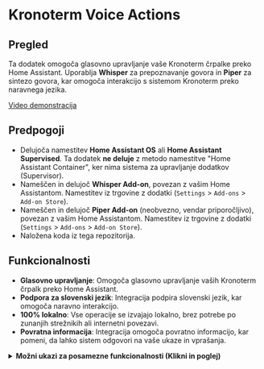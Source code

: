 # Kronoterm Voice Actions

## Pregled

Ta dodatek omogoča glasovno upravljanje vaše Kronoterm črpalke preko Home Assistant. Uporablja **Whisper** za prepoznavanje govora in **Piper** za sintezo govora, kar omogoča interakcijo s sistemom Kronoterm preko naravnega jezika.

[Video demonstracija](https://youtu.be/jNl_yXXjG2U)

## Predpogoji

* Delujoča namestitev **Home Assistant OS** ali **Home Assistant Supervised**. Ta dodatek **ne deluje** z metodo namestitve "Home Assistant Container", ker nima sistema za upravljanje dodatkov (Supervisor).
* Nameščen in delujoč **Whisper Add-on**, povezan z vašim Home Assistantom. Namestitev iz trgovine z dodatki (`Settings` > `Add-ons` > `Add-on Store`).
* Nameščen in delujoč **Piper Add-on** (neobvezno, vendar priporočljivo), povezan z vašim Home Assistantom. Namestitev iz trgovine z dodatki (`Settings` > `Add-ons` > `Add-on Store`).
* Naložena koda iz tega repozitorija.

## Funkcionalnosti

* **Glasovno upravljanje**: Omogoča glasovno upravljanje vaših Kronoterm črpalk preko Home Assistant.
* **Podpora za slovenski jezik**: Integracija podpira slovenski jezik, kar omogoča naravno interakcijo.
* **100% lokalno**: Vse operacije se izvajajo lokalno, brez potrebe po zunanjih strežnikih ali internetni povezavi.
* **Povratna informacija**: Integracija omogoča povratno informacijo, kar pomeni, da lahko sistem odgovori na vaše ukaze in vprašanja.

<details>
    <summary><b>Možni ukazi za posamezne funkcionalnosti (Klikni in poglej)</b></summary>
    <details>
    <summary>Poizvedba stanja sistema</summary>
    <ul>
        <li>"ali je sistem vklopljen"</li>
        <li>"ali je sistem izklopljen"</li>
        <li>"kakšno je stanje sistema"</li>
    </ul>
    </details>

    <details>
    <summary>Poizvedba načina delovanja</summary>
    <ul>
        <li>"kakšna funkcija se izvaja"</li>
        <li>"kakšna funkcija delovanja se izvaja"</li>
    </ul>
    </details>

    <details>
    <summary>Poizvedba stanja rezervnega vira</summary>
    <ul>
        <li>"ali je rezervni vir vklopljen"</li>
        <li>"ali je rezervni vir izklopljen"</li>
        <li>"kakšen je status rezervnega vira"</li>
    </ul>
    </details>

    <details>
    <summary>Poizvedba stanja alternativnega vira</summary>
    <ul>
        <li>"ali je alternativni vir vklopljen"</li>
        <li>"ali je alternativni vir izklopljen"</li>
        <li>"kakšen je status alternativnega vira"</li>
    </ul>
    </details>

    <details>
    <summary>Poizvedba režima delovanja</summary>
    <ul>
        <li>"kakšen je trenuten režim delovanja"</li>
        <li>"kakšen je režim delovanja"</li>
    </ul>
    </details>

    <details>
    <summary>Poizvedba programa delovanja</summary>
    <ul>
        <li>"kakšen je trenuten program"</li>
        <li>"kakšen je program delovanja"</li>
    </ul>
    </details>

    <details>
    <summary>Poizvedba stanja segrevanja sanitarne vode</summary>
    <ul>
        <li>"kakšen je status hitrega segrevanja sanitarne vode"</li>
        <li>"ali je hitro segrevanje sanitarne vode vklopljeno"</li>
        <li>"ali je hitro segrevanje sanitarne vode izklopljeno"</li>
    </ul>
    </details>

    <details>
    <summary>Poizvedba statusa načina odtaljevanja</summary>
    <ul>
        <li>"kakšen je status odtaljevanja"</li>
        <li>"ali je odtaljevanje vklopljeno"</li>
        <li>"ali je odtaljevanje izklopljeno"</li>
        <li>"ali se odtaljevanje izvaja"</li>
    </ul>
    </details>

    <details>
    <summary>Vklop toplotne črpalke</summary>
    <ul>
        <li>"vklopi sistem"</li>
        <li>"vklopi toplotno črpalko in ogrevalne kroge"</li>
    </ul>
    </details>


    <details>
    <summary>Izklop toplotne črpalke</summary>
    <ul>
        <li>"izklopi sistem"</li>
        <li>"izklopi toplotno črpalko in ogrevalne kroge"</li>
    </ul>
    </details>

    <details>
    <summary>Nastavljanje normalnega režima</summary>
    <ul>
        <li>"nastavi normalen režim"</li>
        <li>"nastavi režim na normalen način"</li>
        <li>"vklopi normalen režim"</li>
    </ul>
    </details>

    <details>
    <summary>Nastavljanje ECO režima</summary>
    <ul>
        <li>"nastavi eco režim"</li>
        <li>"nastavi režim na eco način"</li>
        <li>"vklopi eco režim"</li>
    </ul>
    </details>

    <details>
    <summary>Nastavljanje COM režima</summary>
    <ul>
        <li>"nastavi com režim"</li>
        <li>"nastavi režim na com način"</li>
        <li>"vklopi com režim"</li>
    </ul>
    </details>

    <details>
    <summary>Vklop hitrega segrevanja sanitarne vode</summary>
    <ul>
        <li>"vklopi hitro segrevanje sanitarne vode"</li>
    </ul>
    </details>

    <details>
    <summary>Izklop hitrega segrevanja sanitarne vode</summary>
    <ul>
        <li>"izklopi hitro segrevanje sanitarne vode": disable_dhw_quick_heating</li>
    </ul>
    </details>

    <details>
    <summary>Poizvedba obremenitve toplotne črpalke</summary>
    <ul>
        <li>"kakšna je trenutna obremenitev toplotne črpalke"</li>
    </ul>
    </details>

    <details>
    <summary>Nastavljanje temperature sanitarne vode</summary>
    <ul>
        <li>"nastavi želeno temperaturo sanitarne vode na [x] stopinj"</li>
        <li>"nastavi temperaturo sanitarne vode na [x] stopinj"</li>
        <li>"segrej sanitarno vodo na [x] stopinj"</li>
    </ul>
    </details>

    <details>
    <summary>Poizvedba želene temperature sanitarne vode</summary>
    <ul>
        <li>"kakšna je trenutna želena temperatura sanitarne vode"</li>
    </ul>
    </details>

    <details>
    <summary>Izklop segrevanja sanitarne vode</summary>
    <ul>
        <li>"izklopi segrevanje sanitarne vode"</li>
    </ul>
    </details>

    <details>
    <summary>Nastavljanje normalnega režima sanitarne vode</summary>
    <ul>
        <li>"nastavi normalen režim sanitarne vode"</li>
        <li>"nastavi režim sanitarne vode na normalno"</li>
        <li>"vklopi normalen režim segrevanja sanitarne vode"</li>
    </ul>
    </details>

    <details>
    <summary>Nastavljanje režima sanitarne vode po runiku</summary>
    <ul>
        <li>"nastavi režim sanitarne vode po urniku"</li>
        <li>"vklopi režim segrevanja sanitarne vode po urniku"</li>
    </ul>
    </details>

    <details>
    <summary>Poizvedba režima sanitarne vode po runiku</summary>
    <ul>
        <li>"kakšen je trenuten način delovanja sanitarne vode po urniku"</li>
    </ul>
    </details>

    <details>
    <summary>Poizvedba akutalne temperature sanitarne vode</summary>
    <ul>
        <li>"kakšna je temperatura sanitarne vode": get_dhw_temperature</li>
    </ul>
    </details>

    <details>
    <summary>Nastavljanje temperature prostora</summary>
    <ul>
        <li>"nastavi temperaturo prostora [ena/dva/tri/štiri] na [x] stopinj"</li>
        <li>"nastavi želeno temperaturo prostora [prvega/drugega/tretjega/četrtega] kroga na [x] stopinj"</li>
    </ul>
    </details>

    <details>
    <summary>Poizvedba želene temperature prostora</summary>
    <ul>
        <li>"kakšna je trenutna želena temperatura prostora [prvega/drugega/tretjega/četrtega] kroga"</li>
        <li>"kakšna je trenutna želena temperatura prostora [ena/dva/tri/štiri]"</li>
    </ul>
    </details>

    <details>
    <summary>Izklop ogrevalnega kroga</summary>
    <ul>
        <li>"izklopi [prvi/drugi/tretji/četrti] ogrevalni krog"</li>
        <li>"izklopi ogrevalni krog [ena/dva/tri/štiri]"</li>
    </ul>
    </details>

    <details>
    <summary>Nastavitev delovanja ogrevalnega kroga na normalni režim</summary>
    <ul>
        <li>"nastavi delovanje [prvega/drugega/tretjega/četrtega] ogrevalnega kroga na normalni režim"</li>
        <li>"nastavi delovanje ogrevalnega kroga [ena/dva/tri/štiri] na normalni režim"</li>
        <li>"vklopi normalni režim na ogrevalnem krogu [ena/dva/tri/štiri]"</li>
        <li>"vklopi normalni režim na [prvem/drugem/tretjem/četrtem] ogrevalnem krogu"</li>
    </ul>
    </details>

    <details>
    <summary>Nastavitev delovanja ogrevalnega kroga po urniku</summary>
    <ul>
        <li>"nastavi delovanje [prvega/drugega/tretjega/četrtega] ogrevalnega kroga na delovanje po urniku"</li>
        <li>"nastavi delovanje ogrevalnega kroga [ena/dva/tri/štiri] na delovanje po urniku"</li>
        <li>"vklopi delovanje po urniku na ogrevalnem krogu [ena/dva/tri/štiri]"</li>
        <li>"vklopi delovanje po urniku na [prvem/drugem/tretjem/četrtem] ogrevalnem krogu"</li>
    </ul>
    </details>

    <details>
    <summary>Poizvedba stanja ogrevalnega kroga</summary>
    <ul>
        <li>"kakšen je status delovanja [prvega/drugega/tretjega/četrtega] ogrevalnega kroga"</li>
        <li>"kakšen je status delovanja ogrevalnega kroga [ena/dva/tri/štiri]"</li>
    </ul>
    </details>

    <details>
    <summary>Poizvedba aktualne temperature ogrevalnega kroga</summary>
    <ul>
        <li>"kakšna je temperatura ogrevalnega kroga [ena/dva/tri/štiri]"</li>
        <li>"kakšna je temperatura [prvega/drugega/tretjega/četrtega] ogrevalnega kroga"</li>
    </ul>
    </details>
<details>



![Primer pogovora](/assets/image4.png "Primer pogovora")

## Ročna namestitev

Ta navodila opisujejo, kako namestiti Addon v vaš Home Assistant sistem.

### Namestitev dodatka

Za namestitev morate mapo `kronoterm_voice_actions/wyoming` skopirati v mapo `/config/custom_components/` znotraj vašega Home Assistant sistema. To najlažje storite preko SSH povezave.

#### 1. Namestitev SSH na Home Assistant

Ta metoda uporablja ukaz scp (Secure Copy) za prenos datotek preko SSH protokola.

Zato predlagamo Add-on `Advanced SSH & Web Terminal`. S pomočjo njihove dokumentacije si namestite SSH bodisi z geslom bodisi z kriptografskim ključem.

**NUJNO** morate nastaviti `sftp=true` in `username=root` v konfiguraciji tega Add-ona.

**Če imate omogočen standardni SSH dostop do sistema HAOS/Supervised:** Preskočite ta korak, vendar se prepričajte, da poznate uporabniško ime, geslo/ključ in IP naslov za povezavo.

#### 2. Kopiranje Add-ona v Home Assistant

Odprite terminal ali ukazno vrstico **na vašem računalniku** (kjer imate shranjeno mapo `kronoterm_voice_actions/wyoming`)

Kreiranje mape custom_components:

```bash
shh -m hmac-sha2-512-etm@openssh.com root@<HA_IP_NASLOV>
cd /config
cd /config
mkdir custom_components
```

Kopiranje integracije:

```bash
scp -o MACs=hmac-sha2-512-etm@openssh.com -r /pot/do/mape/kronoterm_voice_actions/wyoming root@<HA_IP_NASLOV>:/config/custom_components/
```

* *(Primer: `scp -o MACs=hmac-sha2-512-etm@openssh.com -r C:\Projekti\Projekt-16\custom_components\kronoterm_voice_actions/wyoming root@192.168.1.100:/config/custom_components/`)*

* *(Primer za Linux/macOS: `scp -o MACs=hmac-sha2-512-etm@openssh.com -r ~/Downloads/Projekt-16/custom_components/kronoterm_voice_actions/wyoming root@192.168.1.100:/config/custom_components/`)*

* *(Primer: `scp -o MACs=hmac-sha2-512-etm@openssh.com -r C:\Projekti\Projekt-16\custom_components\kronoterm_voice_actions/wyoming root@192.168.1.100:/config/custom_components/`)*

* *(Primer za Linux/macOS: `scp -o MACs=hmac-sha2-512-etm@openssh.com -r ~/Downloads/Projekt-16/custom_components/kronoterm_voice_actions/wyoming root@192.168.1.100:/config/custom_components/`)*

* Vpisati boste morali geslo za SSH (ali pa bo uporabljen vaš SSH ključ, če je tako nastavljeno).

* Parameter `-r` zagotovi, da se skopira celotna mapa z vsebino.

* Parameter `-o MACs=<hmac-sha2-512-etm@openssh.com>` poskrbi, da se povezava vzpostavi četudi pride do `Corrupted MAC` napake, kar se lahko zgodi.

* Kopiranje lahko, če se povežete na sistem s `ssh root@<HAOS_IP> -m hmac-sha2-512-etm@openssh.com`.

**Preverjanje (neobvezno):**
Lahko se povežete na Home Assistant preko SSH (`ssh vase_ssh_uporabnisko_ime@<HA_IP_NASLOV>`) in zaženete ukaz `ls /config/custom_components/`, da preverite, ali je mapa `kronoterm_voice_control` prisotna.

#### 3. Osvežitev Home Assistant

1. **Ponovno začenite Home Assistant**
   * Pojdite v `Settings` in v desnjem zgornjem kotu kliknite tri pikice. Nato izberite `Restart Home Assistant` in nato zopet isto.
2. **Osvežite Integracije:**
   * V vmesniku Home Assistant pojdite na `Settings` > `Devices & services`
   * Osvežite stran v brskalniku (npr. Ctrl+F5 v Windows/Linux, Cmd+Shift+R v macOS), da Home Assistant ponovno preveri lokalne dodatke.

---

## Namestitev preko HACS

1. **Dodajanje repository-a**
   V vmesniku Home Assistant odprite sistem HACS in pojdite na **Integrations**. Kliknite tri pike v zgornjem desnem kotu in izberite možnost **Custom Repositories**. Dodajte URL tega skladišča in kot kategorijo izberite **Integration**.

2. **Nastavi integracijo**
   Po dodajanju repozitorija poiščite "KronotermVoiceActions" v sistemu HACS v razdelku **Integrations**. Kliknite nanj in izberite **Install**.

3. **Zaženite Home Assistant**
   Ponovno zaženite Home Assistant, da prepozna novo integracijo.

4. **Dodajte integracijo**
   Pojdite na **Nastavitve > Naprave in storitve** v programu Home Assistant. Kliknite gumb "Add integration" in poiščite "KronotermVoiceActions". Sledite navodilom za konfiguracijo integracije.

## Konfiguracija

1. **Namestite pogovornega agenta:**

   * Pojdite v `Settings` > `Devices & services` in desno spodaj izberite `Add integration`. Poiščite `Kronoterm Wyoming`.. Kliknite nanj in izberite `Setup another instance of Kronoterm Wyoming` in končno izberite `Set up the custom Kronoterm conversation agent`.

2. **Namestite STT in TTS integracij:**

   * Vrnite se v `Devices & services`.
   * Vaša integracija **Kronoterm Wyoming - Whisper** ali pa **Piper** bi se moral pojaviti avtomatično.
   * Kliknite gumb **Add**.

3. **Začetek pogovora**

   * Pojdite v `Settings` > `Voice assistants` in kliknite `Add assistant`. Izberite ime in nastavite jezik na `Slovenian`. Nato za `Conversation Conversation Agent` izberite `Kronoterm Agent`. Za `Speech-to-text` izberite `faster-whisper`. V primeru da imate naložen **Piper** ga lahko izberete za `Text-to-speech`.

![Kronoterm Wyoming](/assets/image.png "Kronoterm Wyoming")
![Assistant setup1](/assets/image2.png "Assistant setup1")
![Assistant setup2](/assets/image3.png "Assistant setup2")
